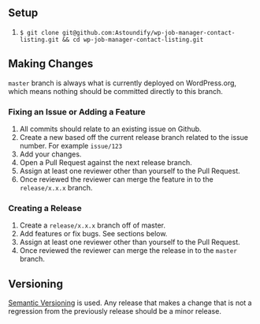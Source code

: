 ## Setup

1. `$ git clone git@github.com:Astoundify/wp-job-manager-contact-listing.git && cd
	 wp-job-manager-contact-listing.git`

## Making Changes

`master` branch is always what is currently deployed on WordPress.org, which means nothing should be committed directly to this branch.

### Fixing an Issue or Adding a Feature

1. All commits should relate to an existing issue on Github.
2. Create a new based off the current release branch related to the issue number. For example `issue/123`
3. Add your changes.
4. Open a Pull Request against the next release branch.
5. Assign at least one reviewer other than yourself to the Pull Request.
6. Once reviewed the reviewer can merge the feature in to the `release/x.x.x` branch.

### Creating a Release

1. Create a `release/x.x.x` branch off of master.
2. Add features or fix bugs. See sections below.
3. Assign at least one reviewer other than yourself to the Pull Request.
4. Once reviewed the reviewer can merge the release in to the `master` branch.

## Versioning

[Semantic Versioning](http://semver.org/) is used. Any release that makes a
change that is not a regression from the previously release should be a minor
release. 

